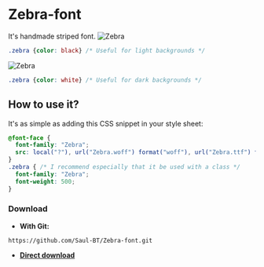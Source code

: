 # Zebra-font
It's handmade striped font.
![Zebra](https://i.cubeupload.com/JMQfXC.png)
```css
.zebra {color: black} /* Useful for light backgrounds */
```

![Zebra](https://i.cubeupload.com/s4BYAo.png)
```css
.zebra {color: white} /* Useful for dark backgrounds */
```
## How to use it?
It's as simple as adding this CSS snippet in your style sheet:
````css
@font-face {
  font-family: "Zebra";
  src: local("?"), url("Zebra.woff") format("woff"), url("Zebra.ttf") format("truetype");
}
.zebra { /* I recommend especially that it be used with a class */
  font-family: "Zebra";
  font-weight: 500;
}
````
### Download
- **With Git:**

`https://github.com/Saul-BT/Zebra-font.git`
- **[Direct download](https://github.com/Saul-BT/Zebra-font/raw/master/Zebra-Font.rar)**